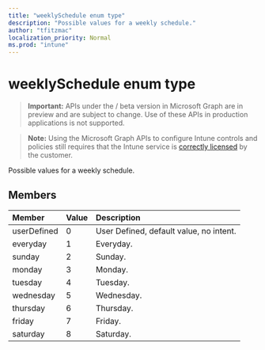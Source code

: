 ```yaml
---
title: "weeklySchedule enum type"
description: "Possible values for a weekly schedule."
author: "tfitzmac"
localization_priority: Normal
ms.prod: "intune"
---
```


# weeklySchedule enum type

> **Important:** APIs under the / beta version in Microsoft Graph are in preview and are subject to change. Use of these APIs in production applications is not supported.

> **Note:** Using the Microsoft Graph APIs to configure Intune controls and policies still requires that the Intune service is [correctly licensed](https://go.microsoft.com/fwlink/?linkid=839381) by the customer.

Possible values for a weekly schedule.
## Members
|Member|Value|Description|
|:---|:---|:---|
|userDefined|0|User Defined, default value, no intent.|
|everyday|1|Everyday.|
|sunday|2|Sunday.|
|monday|3|Monday.|
|tuesday|4|Tuesday.|
|wednesday|5|Wednesday.|
|thursday|6|Thursday.|
|friday|7|Friday.|
|saturday|8|Saturday.|





